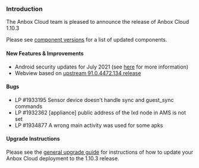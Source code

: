 ### Introduction

The Anbox Cloud team is pleased to announce the release of Anbox Cloud 1.10.3

Please see [component versions](https://anbox-cloud.io/docs/component-versions) for a list of updated components.

#### New Features & Improvements

* Android security updates for July 2021 (see [here](https://source.android.com/security/bulletin/2021-07-01) for more information)
* Webview based on [upstream 91.0.4472.134 release](https://chromereleases.googleblog.com/2021/06/chrome-for-android-update_0579445428.html)

#### Bugs

* LP #1933195 Sensor device doesn't handle sync and guest_sync commands
* LP #1932362 [appliance] public address of the lxd node in AMS is not set
* LP #1934877 A wrong main activity was used for some apks

#### Upgrade Instructions

Please see the [general upgrade guide](https://anbox-cloud.io/docs/installation/upgrading-from-previous-versions) for instructions of how to update your Anbox Cloud deployment to the 1.10.3 release.